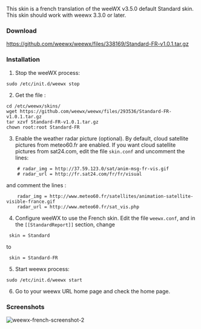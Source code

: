 This skin is a french translation of the weeWX v3.5.0 default Standard skin. This skin should work with weewx 3.3.0 or later.

### Download

https://github.com/weewx/weewx/files/338169/Standard-FR-v1.0.1.tar.gz

### Installation

1. Stop the weeWX process:

```
sudo /etc/init.d/weewx stop
```

2. Get the file :

```
cd /etc/weewx/skins/
wget https://github.com/weewx/weewx/files/293536/Standard-FR-v1.0.1.tar.gz
tar xzvf Standard-FR-v1.0.1.tar.gz
chown root:root Standard-FR
```

3. Enable the weather radar picture (optional). By default, cloud satellite pictures 
from meteo60.fr are enabled. If you want cloud satellite pictures from sat24.com, edit the file `skin.conf` and uncomment the lines:
```
    # radar_img = http://37.59.123.0/sat/anim-msg-fr-vis.gif
    # radar_url = http://fr.sat24.com/fr/fr/visual
```
and comment the lines :
```
    radar_img = http://www.meteo60.fr/satellites/animation-satellite-visible-france.gif
    radar_url = http://www.meteo60.fr/sat_vis.php
```
4. Configure weeWX to use the French skin. Edit the file `weewx.conf`, and in the `[[StandardReport]]` section, change

```
 skin = Standard
```
to
```
 skin = Standard-FR
```

5. Start weewx process:

```
sudo /etc/init.d/weewx start
```

6. Go to your weewx URL home page and check the home page.

### Screenshots
![weewx-french-screenshot-2](https://cloud.githubusercontent.com/assets/446723/15724786/f4bad8ec-2848-11e6-82b4-f9b9336e78bb.png)
